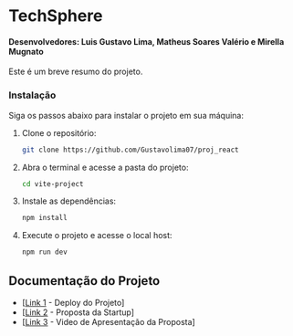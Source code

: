 # TechSphere
#### Desenvolvedores: Luis Gustavo Lima, Matheus Soares Valério e Mirella Mugnato

Este é um breve resumo do projeto.

### Instalação

Siga os passos abaixo para instalar o projeto em sua máquina:

1. Clone o repositório:
   ```bash
   git clone https://github.com/Gustavolima07/proj_react
2. Abra o terminal e acesse a pasta do projeto:
   ```bash
   cd vite-project
3. Instale as dependências:
   ```bash
   npm install
4. Execute o projeto e acesse o local host:
   ```bash
   npm run dev 

## Documentação do Projeto

- [[Link 1](https://teachsphere-proj.vercel.app/) - Deploy do Projeto]
- [[Link 2](https://drive.google.com/file/d/1PTN51MJEoMy-ryoZfIM8pWpq2adOFXVX/view?usp=drive_link) - Proposta da Startup]
- [[Link 3](https://photos.app.goo.gl/bUTphKED9Wf5GwVs7) - Video de Apresentação da Proposta]
